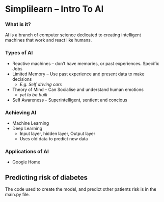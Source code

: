 # Simplilearn – Intro To AI

### What is it?
AI is a branch of computer science dedicated to creating intelligent machines that work and react like humans.

### Types of AI
-	Reactive machines – don’t have memories, or past experiences. Specific Jobs
-	Limited Memory – Use past experience and present data to make decisions 
	- _E.g. Self driving cars_
-	Theory of Mind – Can Socialise and understand human emotions
    - _yet to be built_
-	Self Awareness – Superintelligent, sentient and concious

### Achieving AI
-	Machine Learning
-	Deep Learning
	-	Input layer, hidden layer, Output layer
	-	Uses old data to predict new data

### Applications of AI
-	Google Home

## Predicting risk of diabetes
The code used to create the model, and predict other patients risk is in the main.py file.



